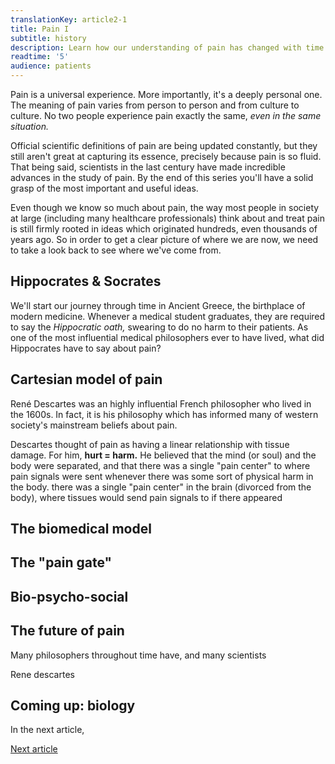 ```yaml
---
translationKey: article2-1
title: Pain I
subtitle: history
description: Learn how our understanding of pain has changed with time and the ways these historical beliefs influence us to this day.
readtime: '5'
audience: patients
---
```


Pain is a universal experience. More importantly, it's a deeply personal one. The meaning of pain varies from person to person and from culture to culture. No two people experience pain exactly the same, *even in the same situation.*

Official scientific definitions of pain are being updated constantly, but they still aren't great at capturing its essence, precisely because pain is so fluid. That being said, scientists in the last century have made incredible advances in the study of pain. By the end of this series you'll have a solid grasp of the most important and useful ideas.

Even though we know so much about pain, the way most people in society at large (including many healthcare professionals) think about and treat pain is still firmly rooted in ideas which originated hundreds, even thousands of years ago. So in order to get a clear picture of where we are now, we need to take a look back to see where we've come from.


## Hippocrates & Socrates

We'll start our journey through time in Ancient Greece, the birthplace of modern medicine. Whenever a medical student graduates, they are required to say the *Hippocratic oath,* swearing to do no harm to their patients. As one of the most influential medical philosophers ever to have lived, what did Hippocrates have to say about pain?


## Cartesian model of pain

René Descartes was an highly influential French philosopher who lived in the 1600s. In fact, it is his philosophy which has informed many of western society's mainstream beliefs about pain.

Descartes thought of pain as having a linear relationship with tissue damage. For him, **hurt = harm.** He believed that the mind (or soul) and the body were separated, and that there was a single "pain center" to where pain signals were sent whenever there was some sort of physical harm in the body. there was a single "pain center" in the brain (divorced from the body), where tissues would send pain signals to if there appeared 

## The biomedical model

## The "pain gate"

## Bio-psycho-social

## The future of pain

Many philosophers throughout time have, and many scientists

Rene descartes

## Coming up: biology

In the next article,

<a href="/en/articles/pain-ii">Next article</a>